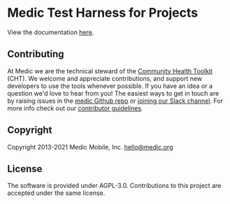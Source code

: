 # Medic Test Harness for Projects

View the documentation [here](https://htmlpreview.github.io/?https://raw.githubusercontent.com/medic/medic-conf-test-harness/blob/master/out/index.html).

## Contributing

At Medic we are the technical steward of the [Community Health Toolkit](https://communityhealthtoolkit.org) (CHT). We welcome and appreciate contributions, and support new developers to use the tools whenever possible. If you have an idea or a question we'd love to hear from you! The easiest ways to get in touch are by raising issues in the [medic Github repo](https://github.com/medic/cht-core/issues) or [joining our Slack channel](https://communityhealthtoolkit.org/slack). For more info check out our [contributor guidelines](CONTRIBUTING.md).

## Copyright

Copyright 2013-2021 Medic Mobile, Inc. <hello@medic.org>

## License

The software is provided under AGPL-3.0. Contributions to this project are accepted under the same license.
